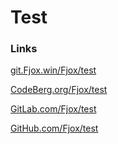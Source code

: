 # Test

### Links
[git.Fjox.win/Fjox/test](https://git.Fjox.win/Fjox/test)

[CodeBerg.org/Fjox/test](https://codeber.org/Fjox/test)

[GitLab.com/Fjox/test](https://gitlab.com/Fjox/test)

[GitHub.com/Fjox/test](https://github.com/Fjox/test)
